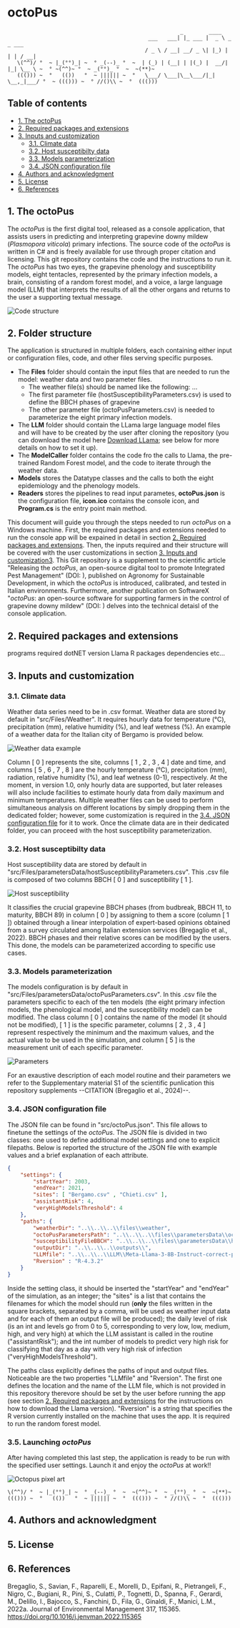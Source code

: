 # octoPus

```
                                                      _        ____
                                            ___   ___| |_ ___ |  _ \ _   _ ___
                                           / _ \ / __| __/ _ \| |_) | | | / __|
   \(^^)/ °  ~ |_(°°)_| ~  ° _(--)_ °  ~  | (_) | (__| | |(_) |  __/| |_| \__ \ ~  ° ~(^^)~ °  ~ _(°°)_ °  ~  ~(**)~
   ((())) ~  °   (())   °  ~ |||||| ~  °   \___/ \___|\__\___/|_|    \__,_|___/ °  ~ ((())) ~  ° //()\\ ~  °  ((()))
```


## Table of contents

* [1. The octoPus](#1-the-octopus)
* [2. Required packages and extensions](#2-required-packages-and-extensions)
* [3. Inputs and customization](#3-Inputs-and-customization)
    * [3.1. Climate data](#31-climate-data)
    * [3.2. Host susceptibilty data](#32-host-susceptibilty-data)
    * [3.3. Models parameterization](#33-models-parameterization)
    * [3.4. JSON configuration file](#34-json-configuration-file)
* [4. Authors and acknowledgment](#4-authors-and-acknowledgment)
* [5. License](#5-license)
* [6. References](#6-references)

## 1. The octoPus

The *octoPus* is the first digital tool, released as a console application, that assists users in predicting and interpreting grapevine downy mildew (*Plasmopora viticola*) primary infections. The source code of the *octoPus* is written in C# and is freely available for use through proper citation and licensing. This git repository contains the code and the instructions to run it.
The *octoPus* has two eyes, the grapevine phenology and susceptibility models, eight tentacles, represented by the primary infection models, a brain, consisting of a random forest model, and a voice, a large language model (LLM) that interprets the results of all the other organs and returns to the user a supporting textual message. 

![Code structure](assets/codeStructure.png)

## 2. Folder structure

The application is structured in multiple folders, each containing either input or configuration files, code, and other files serving specific purposes.

- The **Files** folder should contain the input files that are needed to run the model: weather data and two parameter files.
	- The weather file(s) should be named like the following: ...
	- The first parameter file (hostSusceptibilityParameters.csv) is used to define the BBCH phases of grapevine
	- The other parameter file (octoPusParameters.csv) is needed to parameterize the eight primary infection models.
- The **LLM** folder should contain the LLama large language model files and will have to be created by the user after cloning the repository (you can download the model here [Download LLama](https://llama.meta.com/llama-downloads); see below for more details on how to set it up).
- The **ModelCaller** folder contains the code fro the calls to Llama, the pre-trained Random Forest model, and the code to iterate through the weather data.
- **Models** stores the Datatype classes and the calls to both the eight epidemiology and the phenology models.
- **Readers** stores the pipelines to read input parametes, **octoPus.json** is the configuration file, **icon.ico** contains the console icon, and **Program.cs** is the entry point main method. 

This document will guide you through the steps needed to run *octoPus* on a Windows machine. First, the required packages and extensions needed to run the console app will be expained in detail in section [2. Required packages and extensions](#2-required-packages-and-extensions). Then, the inputs required and their structure will be covered with the user customizations in section [3. Inputs and customization3](#3-inputs-and-customization).
This Git repository is a supplement to the scientific article "Releasing the *octoPus*, an open-source digital tool to promote Integrated Pest Management" (DOI: ), published on Agronomy for Sustainable Development, in which the *octoPus* is introduced, calibrated, and tested in Italian environments. Furthermore, another publication on SoftwareX "*octoPus*: an open-source software for supporting farmers in the control of grapevine downy mildew" (DOI: ) delves into the technical detaisl of the console application. 

## 2. Required packages and extensions
programs required
dotNET version
Llama 
R packages
dependencies
etc...

## 3. Inputs and customization

### 3.1. Climate data

Weather data series need to be in .csv format. Weather data are stored by default in "src/Files/Weather". It requires hourly data for temperature (°C), precipitation (mm), relative humidity (%), and leaf wetness (%). An example of a weather data for the Italian city of Bergamo is provided below.

![Weather data example](assets/WeatherDataTemplate.png)

Column [ 0 ] represents the site, columns [ 1 , 2 , 3 , 4 ] date and time, and columns [ 5 , 6 , 7 , 8 ] are the hourly temperature (°C), precipitation (mm), radiation, relative humidity (%), and leaf wetness (0-1), respectively.
At the moment, in version 1.0, only hourly data are supported, but later releases will also include facilities to estimate hourly data from daily maximum and minimum temperatures. Multiple weather files can be used to perform simultaneous analysis on different locations by simply dropping them in the dedicated folder; however, some customization is required in the [3.4. JSON configuration file](#34-json-configuration-file) for it to work.
Once the climate data are in their dedicated folder, you can proceed with the host susceptibility parameterization.

### 3.2. Host susceptibilty data

Host susceptibility data are stored by default in "src/Files/parametersData/hostSusceptibilityParameters.csv". This .csv file is composed of two columns BBCH [ 0 ] and susceptibility [ 1 ]. 

![Host susceptibility](assets/hostSusceptibility.png)

It classifies the crucial grapevine BBCH phases (from budbreak, BBCH 11, to maturity, BBCH 89) in column [ 0 ] by assigning to them a score (column [ 1 ]) obtained through a linear interpolation of expert-based opinions obtained from a survey circulated among Italian extension services (Bregaglio et al., 2022). BBCH phases and their relative scores can be modified by the users. This done, the models can be parameterized according to specific use cases.

### 3.3. Models parameterization

The models configuration is by default in "src/Files/parametersData/octoPusParameters.csv". In this .csv file the parameters specific to each of the ten models (the eight primary infection models, the phenological model, and the susceptibility model) can be modified. The class column [ 0 ] contains the name of the model (it should not be modified), [ 1 ] is the specific parameter, columns [ 2 , 3 , 4 ] represent respectively the minimum and the maximum values, and the actual value to be used in the simulation, and column [ 5 ] is the measurement unit of each specific parameter. 

![Parameters](assets/octoPusParameters.png)

For an exaustive description of each model routine and their parameters we refer to the Supplementary material S1 of the scientific punlication this repository supplements --CITATION (Bregaglio et al., 2024)--.

### 3.4. JSON configuration file
The JSON file can be found in "src/octoPus.json". This file allows to finetune the settings of the *octoPus*. The JSON file is divided in two classes: one used to define additional model settings and one to explicit filepaths. Below is reported the structure of the JSON file with example values and a brief explanation of each attribute.

```json
{
    "settings": {
        "startYear": 2003,
        "endYear": 2021,
        "sites": [ "Bergamo.csv" , "Chieti.csv" ],
        "assistantRisk": 4,
        "veryHighModelsThreshold": 4
    },
    "paths": {
        "weatherDir": "..\\..\\..\\files\\weather",
        "octoPusParametersPath": "..\\..\\..\\files\\parametersData\\octoPusParameters.csv",
        "susceptibilityFileBBCH": "..\\..\\..\\files\\parametersData\\hostSusceptibilityParameters.csv",
        "outputDir": "..\\..\\..\\outputs\\",
        "LLMfile": "..\\..\\..\\LLM\\Meta-Llama-3-8B-Instruct-correct-pre-tokenizer-and-EOS-token-Q8_0.gguf",
        "Rversion" : "R-4.3.2"
    }
}
```

Inside the setting class, it should be inserted the "startYear" and "endYear" of the simulation, as an integer; the "sites" is a list that contains the filenames for which the model should run (**only** the files written in the square brackets, separated by a comma, will be used as weather input data and for each of them an output file will be produced); the daily level of risk (is an int and levels go from 0 to 5, corresponding to very low, low, medium, high, and very high) at which the LLM assistant is called in the routine ("assistantRisk"); and the int number of models to predict very high risk for classifying that day as a day with very high risk of infection ("veryHighModelsThreshold").

The paths class explicitly defines the paths of input and output files. Noticeable are the two properties "LLMfile" and "Rversion". The first one defines the location and the name of the LLM file, which is not provided in this repository therevore should be set by the user before running the app (see section [2. Required packages and extensions](#2-required-packages-and-extensions) for the instructions on how to download the Llama version). "Rversion" is a string that specifies the R version currently installed on the machine that uses the app. It is required to run the random forest model.

### 3.5. Launching *octoPus*

After having completed this last step, the application is ready to be run with the specified user settings. Launch it and enjoy the *octoPus* at work!!

![Octopus pixel art](assets/octopus_1.png)

```
\(^^)/ °  ~ |_(°°)_| ~  ° _(--)_ °  ~  ~(^^)~ °  ~ _(°°)_ °  ~  ~(**)~
((())) ~  °   (())   °  ~ |||||| ~  °  ((())) ~  ° //()\\ ~  °  ((()))
```

## 4. Authors and acknowledgment

## 5. License

## 6. References
Bregaglio, S., Savian, F., Raparelli, E., Morelli, D., Epifani, R., Pietrangeli, F., Nigro, C., Bugiani, R., Pini, S., Culatti, P., Tognetti, D., Spanna, F.,   Gerardi, M., Delillo, I., Bajocco, S., Fanchini, D., Fila, G., Ginaldi, F., Manici, L.M., 2022a. Journal of Environmental Management 317, 115365. https://doi.org/10.1016/j.jenvman.2022.115365 

